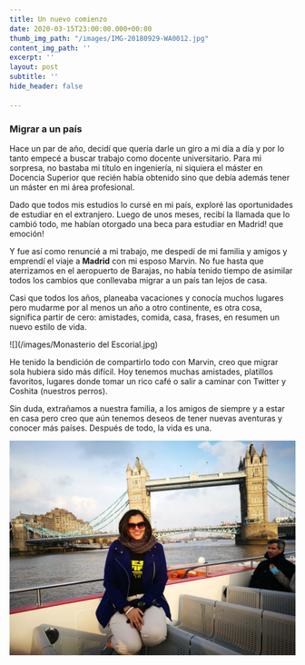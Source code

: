 ```yaml
---
title: Un nuevo comienzo
date: 2020-03-15T23:00:00.000+00:00
thumb_img_path: "/images/IMG-20180929-WA0012.jpg"
content_img_path: ''
excerpt: ''
layout: post
subtitle: ''
hide_header: false

---
```

### Migrar a un país

Hace un par de año, decidí que quería darle un giro a mi día a día y por lo tanto empecé a buscar trabajo como docente universitario. Para mi sorpresa, no bastaba mi título en ingeniería, ni siquiera el máster en Docencia Superior que recién había obtenido sino que debía además tener un máster en mi área profesional.

Dado que todos mis estudios lo cursé en mi país, exploré las oportunidades de estudiar en el extranjero. Luego de unos meses, recibí la llamada que lo cambió todo, me habían otorgado una beca para estudiar en Madrid! que emoción!

Y fue así como renuncié a mi trabajo, me despedí de mi familia y amigos y emprendí el viaje a **Madrid** con mi esposo Marvin. No fue hasta que aterrizamos en el aeropuerto de Barajas, no había tenido tiempo de asimilar todos los cambios que conllevaba migrar a un país tan lejos de casa.

Casi que todos los años, planeaba vacaciones y conocía muchos lugares pero mudarme por al menos un año a otro continente, es otra cosa, significa partir de cero: amistades, comida, casa, frases, en resumen un nuevo estilo de vida.

![](/images/Monasterio del Escorial.jpg)

He tenido la bendición de compartirlo todo con Marvin, creo que migrar sola hubiera sido más difícil. Hoy tenemos muchas amistades, platillos favoritos, lugares donde tomar un rico café o salir a caminar con Twitter y Coshita (nuestros perros).

Sin duda, extrañamos a nuestra familia, a los amigos de siempre y a estar en casa pero creo que aún tenemos deseos de tener nuevas aventuras y conocer más países. Después de todo, la vida es una.

![](/images/IMG_20190414_183759.jpg)